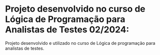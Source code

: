# Projeto desenvolvido no curso de Lógica de Programação para Analistas de Testes 02/2024:

Projeto desenvolvido e utilizado no curso de Lógica de programação para analistas de testes.
